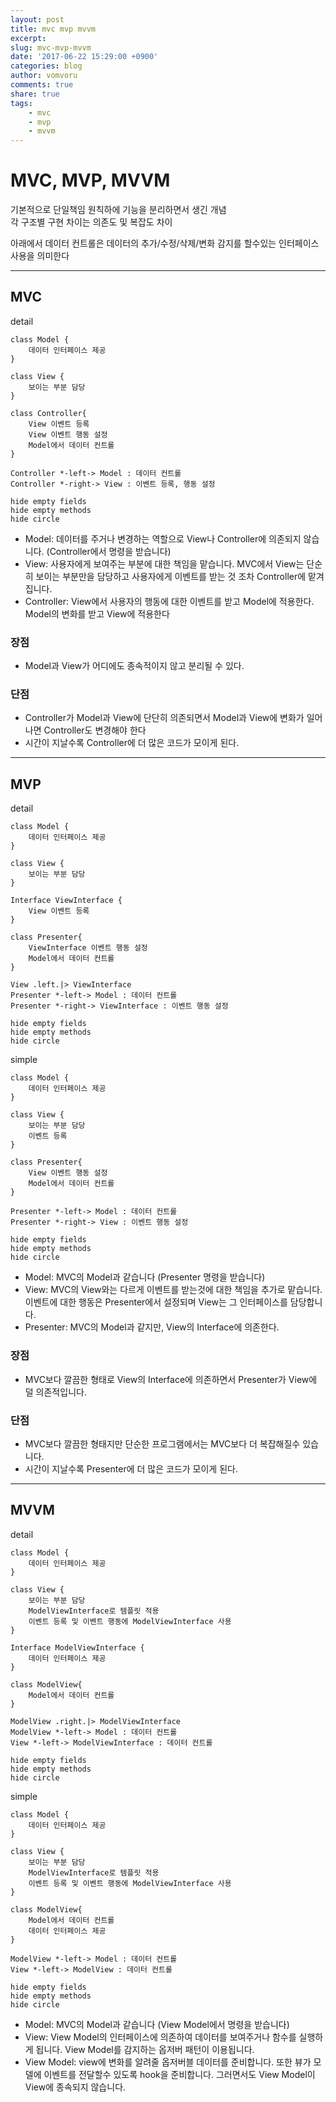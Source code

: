 ```yaml
---
layout: post
title: mvc mvp mvvm
excerpt: 
slug: mvc-mvp-mvvm
date: '2017-06-22 15:29:00 +0900'
categories: blog
author: vomvoru
comments: true
share: true
tags:
    - mvc
    - mvp
    - mvvm
---
```



# MVC, MVP, MVVM
기본적으로 단일책임 원칙하에 기능을 분리하면서 생긴 개념  
각 구조별 구현 차이는 의존도 및 복잡도 차이  
  
아래에서 데이터 컨트롤은 데이터의 추가/수정/삭제/변화 감지를 할수있는 인터페이스 사용을 의미한다  
  
---

## MVC

detail

```plantuml
class Model {
    데이터 인터페이스 제공
}

class View {
    보이는 부분 담당
}

class Controller{
    View 이벤트 등록
    View 이벤트 행동 설정
    Model에서 데이터 컨트롤
}

Controller *-left-> Model : 데이터 컨트롤
Controller *-right-> View : 이벤트 등록, 행동 설정

hide empty fields
hide empty methods
hide circle
```

* Model: 데이터를 주거나 변경하는 역할으로 View나 Controller에 의존되지 않습니다. (Controller에서 명령을 받습니다)
* View: 사용자에게 보여주는 부분에 대한 책임을 맡습니다. MVC에서 View는 단순히 보이는 부분만을 담당하고 사용자에게 이벤트를 받는 것 조차 Controller에 맡겨집니다.
* Controller: View에서 사용자의 행동에 대한 이벤트를 받고 Model에 적용한다. Model의 변화를 받고 View에 적용한다

### 장점
* Model과 View가 어디에도 종속적이지 않고 분리될 수 있다.

### 단점
* Controller가 Model과 View에 단단히 의존되면서 Model과 View에 변화가 일어나면 Controller도 변경해야 한다
* 시간이 지날수록 Controller에 더 많은 코드가 모이게 된다.

---

## MVP

detail

```plantuml
class Model {
    데이터 인터페이스 제공
}

class View {
    보이는 부분 담당
}

Interface ViewInterface {
    View 이벤트 등록
}

class Presenter{
    ViewInterface 이벤트 행동 설정
    Model에서 데이터 컨트롤
}

View .left.|> ViewInterface
Presenter *-left-> Model : 데이터 컨트롤
Presenter *-right-> ViewInterface : 이벤트 행동 설정

hide empty fields
hide empty methods
hide circle
```

simple

```plantuml
class Model {
    데이터 인터페이스 제공
}

class View {
    보이는 부분 담당
    이벤트 등록
}

class Presenter{
    View 이벤트 행동 설정
    Model에서 데이터 컨트롤
}

Presenter *-left-> Model : 데이터 컨트롤
Presenter *-right-> View : 이벤트 행동 설정

hide empty fields
hide empty methods
hide circle
```

* Model: MVC의 Model과 같습니다 (Presenter 명령을 받습니다)
* View: MVC의 View와는 다르게 이벤트를 받는것에 대한 책임을 추가로 맡습니다. 이벤트에 대한 행동은 Presenter에서 설정되며 View는 그 인터페이스를 담당합니다.
* Presenter: MVC의 Model과 같지만, View의 Interface에 의존한다.

### 장점
* MVC보다 깔끔한 형태로 View의 Interface에 의존하면서 Presenter가 View에 덜 의존적입니다.

### 단점
* MVC보다 깔끔한 형태지만 단순한 프로그램에서는 MVC보다 더 복잡해질수 있습니다.
* 시간이 지날수록 Presenter에 더 많은 코드가 모이게 된다.

---

## MVVM

detail

```plantuml
class Model {
    데이터 인터페이스 제공
}

class View {
    보이는 부분 담당
    ModelViewInterface로 템플릿 적용
    이벤트 등록 및 이벤트 행동에 ModelViewInterface 사용
}

Interface ModelViewInterface {
    데이터 인터페이스 제공
}

class ModelView{
    Model에서 데이터 컨트롤
}

ModelView .right.|> ModelViewInterface
ModelView *-left-> Model : 데이터 컨트롤
View *-left-> ModelViewInterface : 데이터 컨트롤

hide empty fields
hide empty methods
hide circle
```

simple

```plantuml
class Model {
    데이터 인터페이스 제공
}

class View {
    보이는 부분 담당
    ModelViewInterface로 템플릿 적용
    이벤트 등록 및 이벤트 행동에 ModelViewInterface 사용
}

class ModelView{
    Model에서 데이터 컨트롤
    데이터 인터페이스 제공
}

ModelView *-left-> Model : 데이터 컨트롤
View *-left-> ModelView : 데이터 컨트롤

hide empty fields
hide empty methods
hide circle
```

* Model: MVC의 Model과 같습니다 (View Model에서 명령을 받습니다)
* View: View Model의 인터페이스에 의존하여 데이터를 보여주거나 함수를 실행하게 됩니다. View Model를 감지하는 옵저버 패턴이 이용됩니다.
* View Model: view에 변화를 알려줄 옵저버블 데이터를 준비합니다. 또한 뷰가 모델에 이벤트를 전달할수 있도록 hook을 준비합니다. 그러면서도 View Model이 View에 종속되지 않습니다.